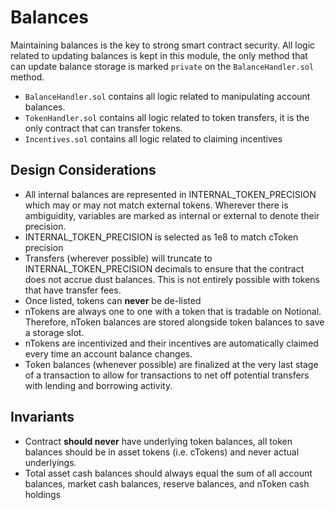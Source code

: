 # Balances

Maintaining balances is the key to strong smart contract security. All logic related to updating balances is kept in this
module, the only method that can update balance storage is marked `private` on the `BalanceHandler.sol` method.

- `BalanceHandler.sol` contains all logic related to manipulating account balances.
- `TokenHandler.sol` contains all logic related to token transfers, it is the only contract that can transfer tokens.
- `Incentives.sol` contains all logic related to claiming incentives

## Design Considerations

- All internal balances are represented in INTERNAL_TOKEN_PRECISION which may or may not match external tokens. Wherever there is ambiguidity, variables are marked as internal or external to denote their precision.
- INTERNAL_TOKEN_PRECISION is selected as 1e8 to match cToken precision
- Transfers (wherever possible) will truncate to INTERNAL_TOKEN_PRECISION decimals to ensure that the contract does not accrue dust balances. This is not entirely possible with tokens that have transfer fees.
- Once listed, tokens can **never** be de-listed
- nTokens are always one to one with a token that is tradable on Notional. Therefore, nToken balances are stored alongside token balances to save a storage slot.
- nTokens are incentivized and their incentives are automatically claimed every time an account balance changes.
- Token balances (whenever possible) are finalized at the very last stage of a transaction to allow for transactions to net off potential transfers with lending and borrowing activity.

## Invariants

- Contract **should never** have underlying token balances, all token balances should be in asset tokens (i.e. cTokens) and never actual underlyings.
- Total asset cash balances should always equal the sum of all account balances, market cash balances, reserve balances, and nToken cash holdings
